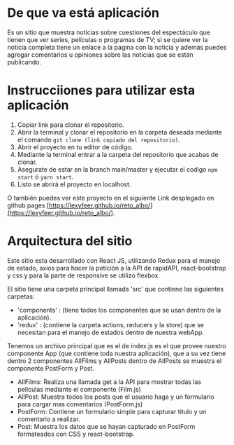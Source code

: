 # De que va está aplicación
Es un sitio que muestra noticias sobre cuestiones del espectáculo que tienen que ver series, películas o programas de TV; si se quiere ver la noticia completa tiene un enlace a la pagina con la noticia y además puedes agregar comentarios u opiniones sobre las noticias que se están publicando.
# Instrucciiones para utilizar esta aplicación

1. Copiar link para clonar el repositorio.
2. Abrir la terminal y clonar el repositorio en la carpeta deseada mediante el comando `git clone (link copiado del repositorio)`.
3. Abrir el proyecto en tu editor de código.
4. Mediante la terminal entrar a la carpeta del repositorio que acabas de clonar.
5. Asegurate de estar en la branch main/master y ejecutar el codigo `npm start` ó `yarn start`.
6. Listo se abrirá el proyecto en localhost.

O también puedes ver este proyecto en el siguiente Link desplegado en github pages [https://lexyfeer.github.io/reto_albo/](https://lexyfeer.github.io/reto_albo/).

# Arquitectura del sitio
Este sitio esta desarrollado con React JS, utilizando Redux para el manejo de estado, axios para hacer la petición a la API de rapidAPI, react-bootstrap y css y para la parte de responsive se utilizo flexbox.

El sitio tiene una carpeta principal llamada 'src' que contiene las siguientes carpetas:
- 'components' : (tiene todos los componentes que se usan dentro de la aplicación).
- 'redux' : (contiene la carpeta actions, reducers y la store) que se necesitan para el manejo de estados dentro de nuestra webApp.


Tenemos un archivo principal que es el de index.js es el que provee nuestro componente App (que contiene toda nuestra aplicación), que a su vez tiene dentro 2 componentes AllFilms y AllPosts dentro de AllPosts se muestra el componente PostForm y Post.
  * AllFilms: Realiza una llamada get a la API para mostrar todas las películas mediante el componente (Film.js) 
  * AllPost: Muestra todos los posts que el usuario haga y un formulario para cargar mas comentarios (PostForm.js)
  * PostForm: Contiene un formulario simple para capturar titulo y un comentario a realizar.
  * Post: Muestra los datos que se hayan capturado en PostForm formateados con CSS y react-bootstrap.


